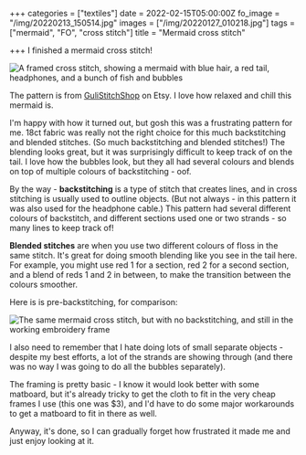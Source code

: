 +++
categories = ["textiles"]
date = 2022-02-15T05:00:00Z
fo_image = "/img/20220213_150514.jpg"
images = ["/img/20220127_010218.jpg"]
tags = ["mermaid", "FO", "cross stitch"]
title = "Mermaid cross stitch"

+++
I finished a mermaid cross stitch!

![A framed cross stitch, showing a mermaid with blue hair, a red tail, headphones, and a bunch of fish and bubbles](/img/20220213_150514.jpg "Mermaid cross stitch")

The pattern is from [GuliStitchShop](https://www.etsy.com/ca/listing/1010151186/blue-mermaid-cross-stitch-patternmermaid "In the sea of music cross stitch pattern") on Etsy. I love how relaxed and chill this mermaid is.

I'm happy with how it turned out, but gosh this was a frustrating pattern for me. 18ct fabric was really not the right choice for this much backstitching and blended stitches. (So much backstitching and blended stitches!) The blending looks great, but it was surprisingly difficult to keep track of on the tail. I love how the bubbles look, but they all had several colours and blends on top of multiple colours of backstitching - oof.

By the way - **backstitching** is a type of stitch that creates lines, and in cross stitching is usually used to outline objects. (But not always - in this pattern it was also used for the headphone cable.)  This pattern had several different colours of backstitch, and different sections used one or two strands - so many lines to keep track of!

**Blended stitches** are when you use two different colours of floss in the same stitch. It's great for doing smooth blending like you see in the tail here. For example, you might use red 1 for a section, red 2 for a second section, and a blend of reds 1 and 2  in between, to make the transition between the colours smoother.

Here is is pre-backstitching, for comparison:

![The same mermaid cross stitch, but with no backstitching, and still in the working embroidery frame](/img/20220127_010218.jpg "Mermaid cross stitch, no backstitching")

I also need to remember that I hate doing lots of small separate objects - despite my best efforts, a lot of the strands are showing through (and there was no way I was going to do all the bubbles separately). 

The framing is pretty basic - I know it would look better with some matboard, but it's already tricky to get the cloth to fit in the very cheap frames I use (this one was $3), and I'd have to do some major workarounds to get a matboard to fit in there as well.

Anyway, it's done, so I can gradually forget how frustrated it made me and just enjoy looking at it.  